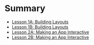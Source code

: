 # Summary

* [Lesson 1A: Building Layouts](lessons/1a_building_layouts.md)
* [Lesson 1B: Building Layouts](lessons/1b_building_layouts.md)
* [Lesson 2A: Making an App Interactive](lessons/2a_making_an_app_interactive.md)
* [Lesson 2B: Making an App Interactive](lessons/2b_making_an_app_interactive.md)

